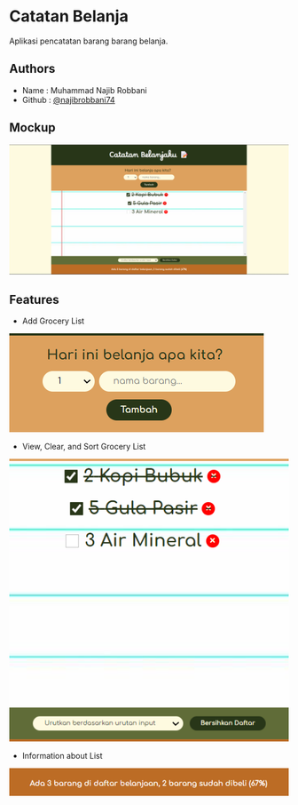 
# Catatan Belanja

Aplikasi pencatatan barang barang belanja.




## Authors

- Name : Muhammad Najib Robbani
- Github : [@najibrobbani74](https://www.github.com/octokatherine)


## Mockup

![App Screenshot](https://github.com/najibrobbani74/catatan-belanja/blob/main/docs/image/Screenshot%202023-09-22%20201733.png?raw=true)


## Features

- Add Grocery List

![App Screenshot](https://github.com/najibrobbani74/catatan-belanja/blob/main/docs/image/Screenshot%202023-09-22%20201818.png?raw=true)
- View, Clear, and Sort Grocery List

![App Screenshot](https://github.com/najibrobbani74/catatan-belanja/blob/main/docs/image/Screenshot%202023-09-22%20201851.png?raw=true)
- Information about List

![App Screenshot](https://github.com/najibrobbani74/catatan-belanja/blob/main/docs/image/Screenshot%202023-09-22%20201909.png?raw=truee)

